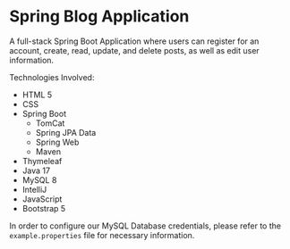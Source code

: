 # Spring Blog Application

A full-stack Spring Boot Application where users can register for an account, create, read, update, and delete posts, as well as edit user information.

Technologies Involved:
- HTML 5
- CSS
- Spring Boot
  - TomCat
  - Spring JPA Data
  - Spring Web
  - Maven
- Thymeleaf
- Java 17
- MySQL 8
- IntelliJ
- JavaScript 
- Bootstrap 5

In order to configure our MySQL Database credentials, please refer to the `example.properties` file for necessary information.